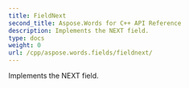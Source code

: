 ```yaml
---
title: FieldNext
second_title: Aspose.Words for C++ API Reference
description: Implements the NEXT field. 
type: docs
weight: 0
url: /cpp/aspose.words.fields/fieldnext/
---
```


Implements the NEXT field. 

